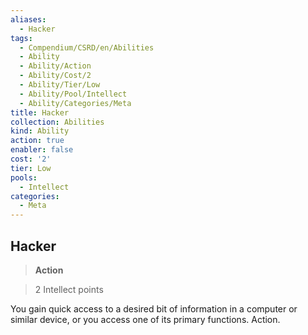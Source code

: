 ```yaml
---
aliases:
  - Hacker
tags:
  - Compendium/CSRD/en/Abilities
  - Ability
  - Ability/Action
  - Ability/Cost/2
  - Ability/Tier/Low
  - Ability/Pool/Intellect
  - Ability/Categories/Meta
title: Hacker
collection: Abilities
kind: Ability
action: true
enabler: false
cost: '2'
tier: Low
pools:
  - Intellect
categories:
  - Meta
---
```

## Hacker    
>**Action**    
>2 Intellect points  
    
You gain quick access to a desired bit of information in a computer or similar device, or you access one of its primary functions. Action.